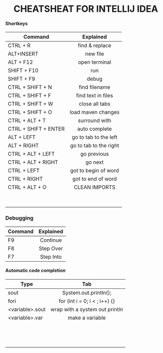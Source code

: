 <h1 style="text-align:center;">
CHEATSHEAT FOR INTELLIJ IDEA
</h1>
<h4> Shortkeys </h4>

| Command              |       Explained        |
| -------------------- | :--------------------: |
| CTRL + R             |     find & replace     |
| ALT+INSERT           |        new file        |
| ALT + F12            |     open terminal      |
| SHIFT + F10          |          run           |
| SHIFT + F9           |         debug          |
| CTRL + SHIFT + N     |     find filename      |
| CTRL + SHIFT + F     |   find text in files   |
| CTRL + SHIFT + W     |     close all tabs     |
| CTRL + SHIFT + O     |   load maven changes   |
| CTRL + ALT + T       |     surround with      |
| CTRL + SHIFT + ENTER |     auto complete      |
| ALT + LEFT           | go to tab to the left  |
| ALT + RIGHT          | go to tab to the right |
| CTRL + ALT + LEFT    |      go previous       |
| CTRL + ALT + RIGHT   |        go next         |
| CTRL + LEFT          |  got to begin of word  |
| CTRL + RIGHT         |   got to end of word   |
| CTRL + ALT + O       |     CLEAN IMPORTS      |
|                      |
|                      |
|                      |
|                      |
|                      |
|                      |
|                      |
|                      |

<h3> Debugging </h3>

| Command | Explained |
| ------- | :-------: |
| F9      | Continue  |
| F8      | Step Over |
| F7      | Step Into |

<h4> Automatic code completion </h4>

| Type                  |              Tab               |
| --------------------- | :----------------------------: |
| sout                  |     System.out.println();      |
| fori                  | for (int i = 0; i < ; i++) {}  |
| &lt;variable&gt;.sout | wrap with a system out println |
| &lt;variable&gt;.var  |        make a variable         |
|                       |
|                       |
|                       |
|                       |
|                       |
|                       |
|                       |
|                       |
|                       |
|                       |
|                       |
|                       |
|                       |
